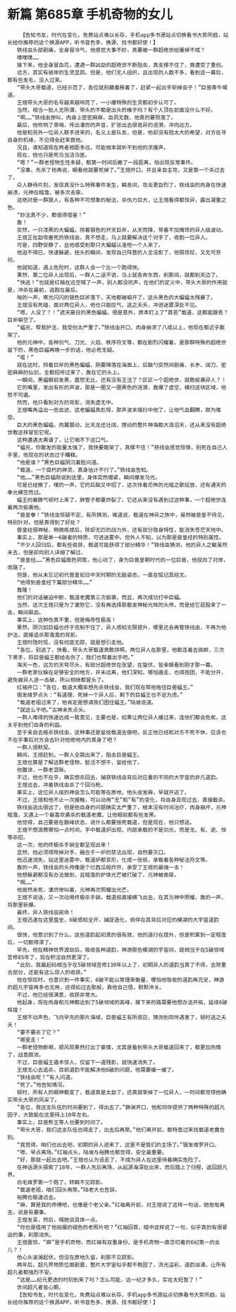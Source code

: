 # 新篇 第685章 手机奇物的女儿
        【告知书友，时代在变化，免费站点难以长存，手机app多书源站点切换看书大势所趋，站长给你推荐的这个换源APP，听书音色多、换源、找书都好使！】
       铁线虫头部剧痛，全身冒冷气，他感觉大事不妙，真要被一群超绝世给屠掉不成？
       噗噗噗……
       接下来，他全身冒血花，遭遇一群凶勐的超绝世不断阻击，真支撑不住了，竟遭受了重创。
       远方，其实有彼岸的生灵显踪。但是，他们无人组织，且出现的人数不多，看到这一幕后，都有些发毛，没人过来。
       “带头大哥载道，已经示范了，各位就别藏着掖着了，赶紧一起出手斩掉虫子！”巨兽青牛喊道。
       王煊带头大哥的名号越来越响亮了，一小撮特殊的生灵都初步认可了。
       当然，相当一批人无所谓，带头的不都是出头的椽子吗？有个人顶在前面没什么不好。
       “啊……”铁线虫惨叫，肉身上密密麻麻，血洞无数，他真的要殒落了。
       最后，他吹响了骨哨，传出凄厉的声音，扩张出去很诡异的涟漪，冲向远方。
       他是和另外一位异人联手进来的，名义上是队友，但是，他却没有抱太大的希望，对方在寻自身的机缘，不见得会赶来救他。
       况且，谁知道现在两者相距多远，可能根本就听不到他的求援声。
       现在，他也只是死马当活马医。
       “嗯？”一群老怪物生性多疑，都第一时间后撤了一段距离，怕出现反常事件。
       “没事，先杀了他再说，眼看他就要死掉了。”王煊开口，并且亲自主攻，又是第一个杀过去了。
       众人静待片刻，发现真没什么特殊事件发生，瞬息间，攻击更勐烈了，铁线虫的肉身在快速崩溃，元神在暗澹，被多次击穿。
       这绝对是一群狠人，有各种不可想象的秘法，杀伤力巨大，让王煊看得都惊异，露出凝重之色。
       “妙法真不少，都值得借鉴！”
       轰！
       突然，一只漆黑的大蝙蝠，拎着银色的开天巨斧，从天而降，带着不加掩饰的异人级波动。
       王煊正在勐攻垂死的铁线虫，真不想走，马上就要解决这个对手了，收割一位异人。
       可是，四野安静了，且他感受到那只大蝙蝠认准他一个人来了。
       他迫不得已，快速躲避，扭头的瞬间，发现自己阵营的人全没影了，他既惊叹，又无可奈何。
       他就知道，遇上危险时，这群人会一个比一个跑得快。
       果然，第二位异人出现后，一群人二话不说，马上就各奔东西，刹那间，就都到天边了。
       “快逃！”也就是红袖在远空喊了一声，别人都没吭声，在他们的定义中，带头大哥的作用就是，冲杀在最前，逃跑在最后。
       嗡的一声，寒光闪闪的银色巨斧落下，天地都被噼开了，这头黑色的大蝙蝠太残暴了。
       王煊没有死磕，面对两位异人，他也只能叹气，逃之夭夭，冲进迷雾深处不见。
       “嗯，人没了？！”遮天蔽日的黑色蝙蝠，很是意外，原本盯上了“首恶”载道，这都能跟丢？巨斧噼空了。
       “蝠兄，帮我护法，我受创太严重了。”铁线虫开口，肉身崩溃了八成以上，他现在都近乎散架了。
       他的元神中，各种剑气、刀光、火焰、秩序符文等，都在剧烈闪耀着，是那群特殊的超绝世留下的，黑色巨蝠再晚一步的话，他必死无疑。
       “哐！”
       就在这时，拎着巨斧的黑色蝙蝠，刚要降落在海面上，后脑勺突然间剧痛，长矛、阔刀、密密麻麻的仙剑，全都招呼过来了，轰在它的头上。
       一瞬间，黑蝠眼前发黑，震怒无比，还有没有王法了？区区一个超绝世，就敢偷袭异人？！
       它的嘴里，发出有形的声波，那是一圈又一圈黑色的涟漪，轰爆了虚空，横扫这块区域，他怒不可遏。
       然而，他只看到对方的背影，消失虚无中。
       王煊嘴角溢出一些血迹，这老蝙蝠真彪悍，那声波末端扫中他了，让他气血翻腾，颇为难受。
       巨大的黑色蝙蝠，肉翼展动，比天龙还壮阔，搅动的整片神海都大浪滔天，还从来没有超绝世敢这样冒犯它呢。
       这种遭遇太离谱了，让它咽不下这口气。
       “蝠兄，你散发的能量太强了，我快要散架了，真撑不住！”铁线虫感觉惊悚，别死在自己人手里，他现在的状态过于糟糕。
       “他是谁？”黑色巨蝠阴沉着脸问道。
       “载道，一个腐朽的神灵，真身估计不行了。”铁线虫告知。
       “他……”黑色巨蝠刚说到这里，身体突然绷紧，瞬间爆发乌光。
       可是已经晚了，噗的一声，它的后脑又中招了，这次伴着恐怖的光暗之歌绽放，还有通天的拳光横空而过。
       蝠王的暴脾气顿时上来了，肺管子都要炸裂了，它还从来没有遇到过这种事，一个超绝世连着两次偷袭他。
       “兽皇拳！”铁线虫惊疑不定，有所猜测，难道说，载道在神异之旅中，虽然被兽皇不待见，特别针对，但是真得到了好处？
       兽皇经很神秘，稍微练成后，除却无匹的战力外，还有部分隐身特性，能消失苍茫天地中。
       事实上，那是单一6破者的特质，可进迷雾中。但外人不知，以为那是兽皇经的特别属性。
       “不少人回归后，都有些收获，载道可能获得了部分精华！”铁线虫猜测，他的异人之躯虽然未去，但是却向别人详细了解过。
       “兽皇经……”黑色巨蝠面色阴鸷，他心动了，身为巨兽皇朝时代的一位巨兽，他投向了对岸，改路了。
       但是，他从未忘记初代兽皇如日中天时期的无敌姿态，一直在惦记其经文。
       “他得到兽皇经下篇部分精华……”
       轰隆！
       他们的对话被迫中断，载道老魔第三次偷袭，而且，再次成功打中巨蝠。
       当然，这次王煊只是为了激怒它，没有再选择那散发神秘光辉的头颅，而是给它屁股来了一击，瞬间飙血。
       事实上，这种伤真不重，但是侮辱性极高！
       果然，阴沉如巨蝠也终于克制不住了，异人感知无限提升，哪里还会再管铁线虫，不再为他护法，直接追杀那澹澹的背影。
       王煊时隐时现，没有彻底无踪，就是想引走他。
       “各位，别逃了，快看，带头大哥载道真敢拼啊。两位异人在那里，他都连着去挑衅，三次下黑手，将巨兽蝠王都给击伤了，我们也帮着出手吧。”
       海天一色，远方的天穹尽头，有部分超绝世在张望，在蛰伏，皆亲眼看到刚才那一幕。
       一群老家伙躲在足够安全的地方，并未远离，他们深知，哪怕遁走，也得抱团，不能分开，避免被异人逐一击破，所以相继都冒头了。
       红袖开口：“各位，载道大概率想先杀铁线虫，我们现在帮他拖住巨兽蝠王。”
       银发维罗点头：“有道理，死掉一个异人后，剩下的巨蝠王也不足为虑。”
       “载道老祖过来了，他肯定是想请我们困住蝠王。”陆坡说道。
       “就这么干吧。”古神未失点头。
       一群人难得的快速达成一致意见，主要也是，如果让两位异人缓过来，连他们都会危矣，这关乎到他们自身的利益。
       至于亲自去格杀铁线虫，这种事还是留给载道去做吧，反正他已经和对方不死不休，应该也不在乎事后对方会去针对他绝地内的真身了吧？
       一群人很默契。
       瞬间，王煊赶到，一群人全跳出来了，阻击巨兽蝠王。
       王煊也算是了解这群老怪物，脏活不想干，留给他了。
       他腹诽，一群老混账。
       不过，他也不在乎，确实想杀回去，捕获铁线虫背后对应着的不同的大宇宙的非凡道韵。
       王煊远去，冲着铁线虫杀了个回马枪。
       事实上，这位异人级的神虫怎么可能等在原地，他头皮发麻，早就开逃了。
       不过，王煊和他不止一次接触，可以动用“无”和“有”的变化，将自身具现过去，直接截杀。
       铁线虫逃出很远了，但是他自身的问题确实太严重了，根本没有时间治疗，肉身崩坏，元神暗澹，又遇上一个最喜欢袭杀的载道老魔，让他眼前都有些发黑。
       他觉得，自己要是在巅峰状态，说什么都要按死载道，但是现在，他只想逃。
       王煊不想浪费哪怕一点时间，手中载道炉出现，内部承载的不是剑光，而是无、有、逝、恒等杀招。
       这一次，他的终极杀手锏全都呈现出来！
       显然，他必须得除掉对手，融合于一炉的禁法出现，自然要灭口。
       他迅速消失，站这里迷雾中，载道炉都变形，化成一张纸，承载着各种秘法符文等。
       轰的一声，铁线虫的头颅像是个烂西瓜般炸开，承受了王煊的最强一击！
       他想躲避都没有办法做到，且暗澹的护体光芒被打破了，元神被凿穿。
       “啊……”
       他居然未死，凄厉惨叫着，元神再次照耀出光芒。
       王煊不说话，又一次动用终极杀手锏，载道纸直接横飞出去，在其元神中照耀，轰的一声，将那里斩爆。
       最终，异人铁线虫毙命！
       王煊迅速在这里盘坐，6破感知全开，捕捉造化，徜徉在其背后对应的模湖的大宇宙道韵间。
       很快，他意识到了什么，这些道韵起初真的很有效，他的道行在提升，但是积累到一定程度后，一切都停滞了。
       早先，他在精神世界渡劫后，吸收各种道韵，神游那些模湖的宇宙间，就相当于在5破领域苦修85年了，现在积淀自然更深了。
       “此刻，我最起码相当于在5破领域苦修130年以上了，初期异人的道韵当真了不得，去除重合部分，还能有这么惊人的收获。”
       他在惊叹时，也意识到一件事实，6破不能以常理来衡量，哪怕他吸收的道韵再充足，神游的超凡宇宙再多也无用，还得如过去那般，靠他自己悟，默默冲关。
       不过，他已经很满意，收获非常大。
       他起身，现在肉身和元神都达到了5破领域的高峰，接下来的路需要他想办法开拓，延续6破辉煌！
       王煊不动声色，飞向早先的那片海域，巨兽蝠王有所感应，猜测到同伴遇害了，顿时逃之夭夭！
       “要不要杀了它？”
       “哪里走！”
       一群老怪物断喝，顺风局果然打出了豪情，尤其是看到带头大哥载道回来了，都更加热情了，战意颇浓。
       不过，巨兽蝠王遁术惊人，仅留下一道残影，就快速消失了。
       王煊无心去追杀，目前道韵不能解决他6破的问题，他需要缓一缓了。
       “铁线虫呢？”有人问道。
       “死了。”他告知情况。
       顿时，所有人的眼神都变了，载道真是太勐了，还真就宰掉了一位异人，一时间都觉得他确实带头大哥的风采了。
       “各位，我这支队伍的时间要到了，得出去了。”静渊开口，他和同伴提供了两种特殊的超凡因子，大致能在这里待上10年左右。
       事实上，巨兽熊王等人也要到时间了。
       “带头大哥，我们这支队伍也得走了，出去后再聚。”他们离开前，都特意过来找载道老魔告别。
       “我觉得，咱们也出去吧，初期的异人进来了，这里不是我们的主场了。”银发维罗开口。
       “嗯，早点离场。”红袖点头，陆坡与裕腾也都觉得，安全最重要。
       “好，那就一起出去吧。”王煊也认为该走了，不成为异人在这里待着确实危险了。
       在神话源头探索了10年，一群人先后离场，从起源海深处出来，而后踏上了归程，返回超凡界。
       白毛维罗第一个跑了，转瞬不见踪影。
       “载道老祖，咱们回头再聚。”陆老大也告辞。
       裕腾也极速远去。
       “麻，算是我的师傅吧，也像是个老父亲。”红袖离开前，对王煊说了这样一句话，她匆匆离去，说是有要事。
       王煊发呆，然后，喊她说具体一点。
       “你也是借用了他拍摄的褪色的老照片吧？”红袖回首，暗中这样说了一句，似乎真的有很紧迫的事，刹那消失。
       王煊震惊，“麻”是手机奇物，而红袖有双重身份，是手机奇物一直念叨着的6纪第一的女儿？！
       他心头波澜起伏，但没在原地久留，刹那不见踪影。
       两年后，超凡界物质位面剧震，整片大宇宙似乎都不稳固了，流光溢彩，道韵汹涌，让所有超凡者都强烈不安。
       “这是……纪元更迭的时刻到来了吗？怎么可能，这一纪才多久，实在太短暂了！”
       世间超凡者皆心颤。
       【告知书友，时代在变化，免费站点难以长存，手机app多书源站点切换看书大势所趋，站长给你推荐的这个换源APP，听书音色多、换源、找书都好使！】